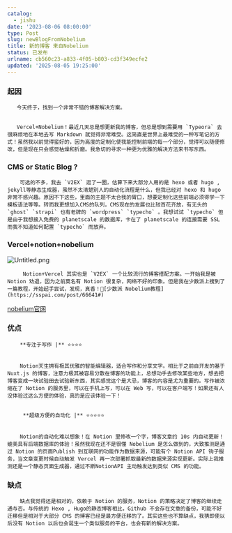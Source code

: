 ```yaml
---
catalog:
  - jishu
date: '2023-08-06 08:00:00'
type: Post
slug: newBlogFromNobelium
title: 新的博客 来自Nobelium
status: 已发布
urlname: cb560c23-a833-4f05-b803-cd3f349ecfe2
updated: '2025-08-05 19:25:00'
---
```


### 起因


       今天终于，找到一个非常不错的博客解决方案。


       Vercel+Nobelium！最近几天总是想更新我的博客，但总是想到需要用 `Typeora` 去很麻烦地在本地去写 Markdown 就觉得非常难受。这简直是世界上最难受的一种写笔记的方式！虽然我以前觉得蛮好的，因为高度的定制化使我能控制前端的每一个部分，觉得可以随便修改，但是现在只会感觉枯燥和折磨。我急切的寻求一种更为优雅的解决方法来书写东西。


### CMS or Static Blog ?


        可选的不多，我去 `V2EX` 逛了一圈，估算下来大部分人用的是 hexo 或者 hugo , jekyll等静态生成器，虽然不太清楚别人的自动化流程是什么，但我已经对 hexo 和 hugo 非常不感兴趣。原因不下这些，里面的主题不太合我的胃口，想要定制化这些前端必须得学一下模板语法等等。转而我更想加入CMS的队列，CMS现在的发展也比较百花齐放，有无头的 `ghost` `strapi` 也有老牌的 `wordpress` `typecho` 。我想试试 `typecho` 但是由于我想接入免费的 planetscale 的数据库，卡在了 planetscale 的连接需要 SSL 而我不知道如何配置 `typecho` 而放弃。


### Vercel+notion+nobelium


![Untitled.png](https://prod-files-secure.s3.us-west-2.amazonaws.com/ed141b76-e4f4-4030-b3c9-9f8f9925cc4f/0ecc86b3-acdd-477f-ab59-852a7f533d4c/Untitled.png?X-Amz-Algorithm=AWS4-HMAC-SHA256&X-Amz-Content-Sha256=UNSIGNED-PAYLOAD&X-Amz-Credential=ASIAZI2LB4666AVR47KG%2F20250828%2Fus-west-2%2Fs3%2Faws4_request&X-Amz-Date=20250828T113529Z&X-Amz-Expires=3600&X-Amz-Security-Token=IQoJb3JpZ2luX2VjEEwaCXVzLXdlc3QtMiJGMEQCICqza0aP%2BhRbybmoQDPzypjvJQRdszF99f5nWAH%2BD0ucAiBZYKazLJp4tPu%2FtGwU67EDQ%2FvyJZ72HcZ%2BWSeJbAF2diqIBAil%2F%2F%2F%2F%2F%2F%2F%2F%2F%2F8BEAAaDDYzNzQyMzE4MzgwNSIMrKoAL3rRaDXqmcQpKtwDqTmUpvpFiokdEWEbVPuODQdiJPB%2BIlPx79JbYjS5w4c3ONq7dH7NvPhXNI0fr9yKXLV%2FGTbpH6dzAXRuhtVCCDDZjEiVI0eTjceD27vC3YgRw1S2YLitOyWapcXdWK9kUAJ6g5fQNL90Q3q2Ii1Bnbs7GzVKJGzAG3SeblTOX%2FQgsF2aqc99dwO1E0nZd5sDGTMv%2B4pegzddb9YXaZArbiWQZm05sAM3Jd8lnmsi5lMwjWYkV6F3AM5r8CbCTacybTGqA%2BxFwlVBT6TA5TTt%2BUfNFhhAwrxlFICjLMYmwkANBwc1cH7sMwM2xk4tFteyR9SrxJM%2B0ShfKJYiBNEoF%2F5u1h%2B1VMVmZ7hvqcYfK6pT2fqx9vtvLBh9kJ46ZjcORbvfK2FxqnXQUSAXaBOsZkPSXG9zjgs2zqQNOgHxcTuLbXSJu%2BGZgZRR03BL325hcbWVZxHd7l9Z33EtlcVzu%2FZWmENPec85QeLGbvHWAzVGPYS9tkSHmFhqlgnlR0KDUtq%2ByHFShu7bYJENlZdc%2FppqKO5aM9aQ3frdYd95aB5RaUw48ZOqLZnE249sw5sFH3nO4Ea5Ji3D6xdtqRhxpSe%2Fb2Phzi54BSPuurBBX4vadtFWSfqnCxgbk7gw%2F%2FjAxQY6pgFwPBiVObzfLqwL3dVTuMmPhM64GWnVzdk3nDecFy2Bs6%2BOhg0xrH7i46nsi6HUk7anvEvEFBrYycu2BWZfen2Y6WoNjGTz4L1cMwgLNJ1vZTRG3iaEv33hD22pcLYzmdrumi7EJtW0bKi3LCyQ0Ne%2FTHIUbaS9cnL%2BCYSG%2B5r%2FcxfOz9ukfJ%2FsuCCkFODa00TEUvxceYa4bP%2BLuLIxG3unkhkoXpn5&X-Amz-Signature=926b89c3f55d375c53241eca3258b7314696756de6d24b30c659888b7c8ba0e5&X-Amz-SignedHeaders=host&x-amz-checksum-mode=ENABLED&x-id=GetObject)


         Notion+Vercel 其实也是 `V2EX` 一个比较流行的博客搭配方案。一开始我是被 Notion 劝退，因为之前莫名有 Notion 很复杂，网络不好的印象。但是我在少数派上搜到了一篇教程，开始起手尝试，发现，真香！🔗[少数派 Nobelium教程](https://sspai.com/post/66641#) 


[nobelium官网](https://nobelium.js.org/)


### 优点


        **专注于写作 |** ⭐⭐⭐⭐


        Notion天生拥有极其优雅的智能编辑器，适合写作和分享文字。相比于之前自开发的基于Nuxt.js 的博客，注意力极其被容易分散在博客的功能上，总想动手去修改某些地方，想去把博客变成一块试验田去试验新东西，其实感觉这个是大忌，博客的内容是尤为重要的。写作被浓缩在了 Notion 的服务里，可以在手机上写，可以在 Web 写，可以在客户端写！如果还有人没体验过这么方便的体验，真的是应该体验一下！


         **超级方便的自动化 |** ⭐⭐⭐⭐⭐


        Notion的自动化难以想象！在 Notion 里修改一个字，博客文章约 10s 内自动更新！媲美具有后端数据库的体验！虽然我现在还不是很懂 Nobelium 是怎么做到的，大致推测是通过 Notion 的页面Publish 到互联网的功能作为数据来源，可能有个 Notion API 钩子服务，当文章变更时候自动触发 Vercel 再一次部署抓取最新的数据来源实现更新。实际上我推测还是一个静态页面生成器，通过不断NotionAPI 主动触发达到类似 CMS 的功能。


### 缺点


        缺点我觉得还是相对的，依赖于 Notion 的服务，Notion 的策略决定了博客的继续走通与否。与传统的 Hexo , Hugo的静态博客相比，Github 不会存在文章的备份，可能不好迁移但是相对于大部分 CMS 的博客已经是最方便迁移的了。其实这些也不算缺点，我猜即使以后没有 Notion 以后也会诞生一个类似服务的平台，也会有新的解决方案。

